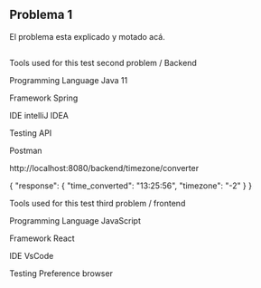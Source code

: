 ## Problema 1

El problema esta explicado y motado acá. 

##

Tools used for this test second problem / Backend

Programming Language
Java 11

Framework
Spring

IDE
intelliJ IDEA

Testing API

Postman

http://localhost:8080/backend/timezone/converter

{
    "response": {
    "time_converted": "13:25:56",
    "timezone": "-2"
    }
}


Tools used for this test third problem / frontend

Programming Language
JavaScript

Framework
React 

IDE
VsCode

Testing
Preference browser
